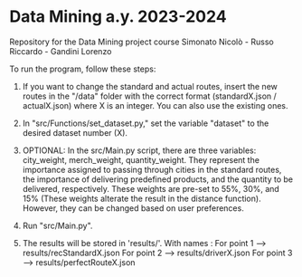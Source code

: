 # Data Mining a.y. 2023-2024
Repository for the Data Mining project course
Simonato Nicolò - Russo Riccardo - Gandini Lorenzo

To run the program, follow these steps:

1) If you want to change the standard and actual routes, insert the new routes in the "/data" folder with the correct format (standardX.json / actualX.json) where X is an integer. You can also use the existing ones.

2) In "src/Functions/set_dataset.py," set the variable "dataset" to the desired dataset number (X).

3) OPTIONAL: In the src/Main.py script, there are three variables: city_weight, merch_weight, quantity_weight. They represent the importance assigned to passing through cities in the standard routes, the importance of delivering predefined products, and the quantity to be delivered, respectively. These weights are pre-set to 55%, 30%, and 15% (These weights alterate the result in the distance function). However, they can be changed based on user preferences.

4) Run "src/Main.py".

5) The results will be stored in 'results/'. With names :
    For point 1 --> results/recStandardX.json
    For point 2 --> results/driverX.json
    For point 3 --> results/perfectRouteX.json
